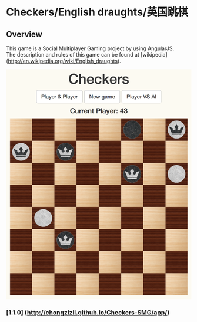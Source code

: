 # Checkers/English draughts/英国跳棋

## Overview

This game is a Social Multiplayer Gaming project by using AngularJS. <br/>
The description and rules of this game can be found at [wikipedia] (http://en.wikipedia.org/wiki/English_draughts).

![ScreenShot](/sample.png)

### [1.1.0] (http://chongzizil.github.io/Checkers-SMG/app/)
